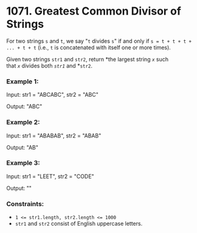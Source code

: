 # 1071. Greatest Common Divisor of Strings
For two strings `s` and `t`, we say "`t` divides `s`" if and only if `s = t + t + t + ... + t + t` (i.e., `t` is concatenated with itself one or more times).

Given two strings `str1` and `str2`, return *the largest string *`x`* such that *`x`* divides both *`str1`* and *`str2`.

### Example 1:
Input: str1 = "ABCABC", str2 = "ABC"

Output: "ABC"

### Example 2:
Input: str1 = "ABABAB", str2 = "ABAB"

Output: "AB"

### Example 3:
Input: str1 = "LEET", str2 = "CODE"

Output: ""

### Constraints:

-   `1 <= str1.length, str2.length <= 1000`
-   `str1` and `str2` consist of English uppercase letters.